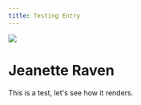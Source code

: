 ```yaml
---
title: Testing Entry
---
```

![](/images/jeanette-raven-hero-desktop.webp)

# Jeanette Raven

This is a test, let's see how it renders.